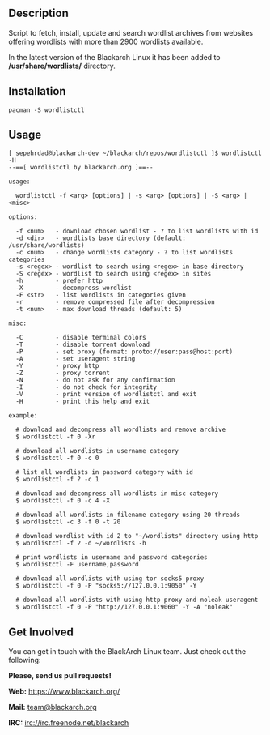 ## Description

Script to fetch, install, update and search wordlist archives from websites
offering wordlists with more than 2900 wordlists available.

In the latest version of the Blackarch Linux it has been added to
**/usr/share/wordlists/** directory.

## Installation

`pacman -S wordlistctl`

## Usage

```
[ sepehrdad@blackarch-dev ~/blackarch/repos/wordlistctl ]$ wordlistctl -H
--==[ wordlistctl by blackarch.org ]==--

usage:

  wordlistctl -f <arg> [options] | -s <arg> [options] | -S <arg> | <misc>

options:

  -f <num>   - download chosen wordlist - ? to list wordlists with id
  -d <dir>   - wordlists base directory (default: /usr/share/wordlists)
  -c <num>   - change wordlists category - ? to list wordlists categories
  -s <regex> - wordlist to search using <regex> in base directory
  -S <regex> - wordlist to search using <regex> in sites
  -h         - prefer http
  -X         - decompress wordlist
  -F <str>   - list wordlists in categories given
  -r         - remove compressed file after decompression
  -t <num>   - max download threads (default: 5)

misc:

  -C         - disable terminal colors
  -T         - disable torrent download
  -P         - set proxy (format: proto://user:pass@host:port)
  -A         - set useragent string
  -Y         - proxy http
  -Z         - proxy torrent
  -N         - do not ask for any confirmation
  -I         - do not check for integrity
  -V         - print version of wordlistctl and exit
  -H         - print this help and exit

example:

  # download and decompress all wordlists and remove archive
  $ wordlistctl -f 0 -Xr

  # download all wordlists in username category
  $ wordlistctl -f 0 -c 0

  # list all wordlists in password category with id
  $ wordlistctl -f ? -c 1

  # download and decompress all wordlists in misc category
  $ wordlistctl -f 0 -c 4 -X

  # download all wordlists in filename category using 20 threads
  $ wordlistctl -c 3 -f 0 -t 20

  # download wordlist with id 2 to "~/wordlists" directory using http
  $ wordlistctl -f 2 -d ~/wordlists -h

  # print wordlists in username and password categories
  $ wordlistctl -F username,password

  # download all wordlists with using tor socks5 proxy
  $ wordlistctl -f 0 -P "socks5://127.0.0.1:9050" -Y

  # download all wordlists with using http proxy and noleak useragent
  $ wordlistctl -f 0 -P "http://127.0.0.1:9060" -Y -A "noleak"

```

## Get Involved

You can get in touch with the BlackArch Linux team. Just check out the following:

**Please, send us pull requests!**

**Web:** https://www.blackarch.org/

**Mail:** team@blackarch.org

**IRC:** [irc://irc.freenode.net/blackarch](irc://irc.freenode.net/blackarch)

